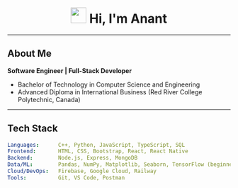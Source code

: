 

<h1 align="center">
  <img src="https://media.giphy.com/media/hvRJCLFzcasrR4ia7z/giphy.gif" width="35px"> Hi, I'm Anant
</h1>



---

##  About Me

 **Software Engineer | Full-Stack Developer**

- Bachelor of Technology in Computer Science and Engineering  
- Advanced Diploma in International Business (Red River College Polytechnic, Canada) 

---

## Tech Stack

```yaml
Languages:      C++, Python, JavaScript, TypeScript, SQL
Frontend:       HTML, CSS, Bootstrap, React, React Native
Backend:        Node.js, Express, MongoDB
Data/ML:        Pandas, NumPy, Matplotlib, Seaborn, TensorFlow (beginner)
Cloud/DevOps:   Firebase, Google Cloud, Railway
Tools:          Git, VS Code, Postman
